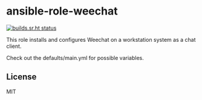 ansible-role-weechat
=========

[![builds.sr.ht status](https://builds.sr.ht/~fourstepper/ansible-role-weechat.svg)](https://builds.sr.ht/~fourstepper/ansible-role-weechat?)

This role installs and configures Weechat on a workstation system as a chat client.

Check out the defaults/main.yml for possible variables.

License
-------

MIT
